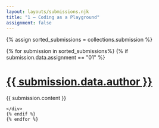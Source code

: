 ```yaml
---
layout: layouts/submissions.njk
title: "1 — Coding as a Playground"
assignment: false
---
```



{% assign sorted_submissions = collections.submission %} 

{% for submission in sorted_submissions%}
{% if submission.data.assignment == "01" %}

<div class="post"> 
	<h1><a href="{{submission.url}}">{{ submission.data.author }}</a></h1>
		{{ submission.content }}

	</div>
	{% endif %}
	{% endfor %}
